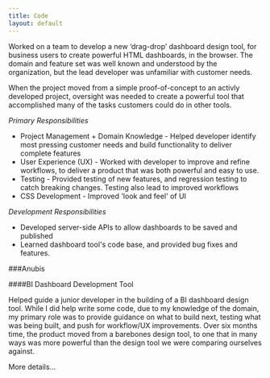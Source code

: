 ```yaml
---
title: Code
layout: default
---
```


Worked on a team to develop a new ‘drag-drop’ dashboard design tool, for business users to create powerful HTML dashboards, in the browser. The domain and feature set was well known and understood by the organization, but the lead developer was unfamiliar with customer needs.

When the project moved from a simple proof-of-concept to an activly developed project, oversight was needed to create a powerful tool that accomplished many of the tasks customers could do in other tools.

*Primary Responsibilities*

+ Project Management + Domain Knowledge - Helped developer identify most pressing customer needs and build functionality to deliver complete features
+ User Experience (UX) - Worked with developer to improve and refine workflows, to deliver a product that was both powerful and easy to use.
+ Testing - Provided testing of new features, and regression testing to catch breaking changes. Testing also lead to improved workflows
+ CSS Development - Improved 'look and feel' of UI

*Development Responsibilities*

+ Developed server-side APIs to allow dashboards to be saved and published
+ Learned dashboard tool's code base, and provided bug fixes and features.


###Anubis

####BI Dashboard Development Tool

<!-- Add a hover over that shows definitions/explanations of what is being discussed
      Example: "BI Dashboard Design Tool - Allows a business user or analyst to create a business 
      dashboard by dragging components onto a canvas, adding logic between components, and wiring 
      up data from the server.
-->

Helped guide a junior developer in the building of a BI dashboard design tool. While I did help write some code,
due to my knowledge of the domain, my primary role was to provide guidance on what to build next, testing what 
was being built, and push for workflow/UX improvements. Over six months time, the product moved from a barebones
design tool, to one that in many ways was more powerful than the design tool we were comparing ourselves against.

More details...
